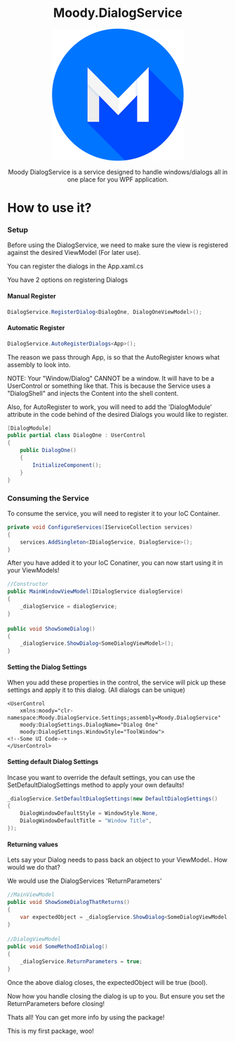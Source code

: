 <h1 align="center"> Moody.DialogService </h1>

<p align="center">
  <img src="https://github.com/LukeMoody01/Moody.DialogService/blob/master/moodyIcon.jpg">
</p>

<p align="center">
    Moody DialogService is a service designed to handle windows/dialogs all in one place for you WPF application.
</p>

# How to use it?

### Setup
Before using the DialogService, we need to make sure the view is registered against the desired ViewModel (For later use).

You can register the dialogs in the App.xaml.cs

You have 2 options on registering Dialogs
#### Manual Register
```c#
DialogService.RegisterDialog<DialogOne, DialogOneViewModel>();
```
#### Automatic Register
```c#
DialogService.AutoRegisterDialogs<App>();
```
The reason we pass through App, is so that the AutoRegister knows what assembly to look into.

NOTE: Your "Window/Dialog" CANNOT be a window. It will have to be a UserControl or something like that.
This is because the Service uses a "DialogShell" and injects the Content into the shell content.

Also, for AutoRegister to work, you will need to add the 'DialogModule' attribute in the code behind of the desired Dialogs you would like to register.
```c#
[DialogModule]
public partial class DialogOne : UserControl
{
    public DialogOne()
    {
        InitializeComponent();
    }
}
```
### Consuming the Service
To consume the service, you will need to register it to your IoC Container. 
```c#
private void ConfigureServices(IServiceCollection services)
{
    services.AddSingleton<IDialogService, DialogService>();
}

```
After you have added it to your IoC Conatiner, you can now start using it in your ViewModels!
```c#
//Constructor
public MainWindowViewModel(IDialogService dialogService)
{
    _dialogService = dialogService;
}

public void ShowSomeDialog()
{
    _dialogService.ShowDialog<SomeDialogViewModel>();
}
```

#### Setting the Dialog Settings
When you add these properties in the control, the service will pick up these settings and apply it to this dialog.
(All dialogs can be unique)
```xaml
<UserControl 
    xmlns:moody="clr-namespace:Moody.DialogService.Settings;assembly=Moody.DialogService"
    moody:DialogSettings.DialogName="Dialog One"
    moody:DialogSettings.WindowStyle="ToolWindow">
<!--Some UI Code-->
</UserControl>
```

#### Setting default Dialog Settings
Incase you want to override the default settings, you can use the SetDefaultDialogSettings method to apply your own defaults!
```c#
_dialogService.SetDefaultDialogSettings(new DefaultDialogSettings()
{
    DialogWindowDefaultStyle = WindowStyle.None,
    DialogWindowDefaultTitle = "Window Title",
});
```

#### Returning values
Lets say your Dialog needs to pass back an object to your ViewModel.. How would we do that?

We would use the DialogServices 'ReturnParameters'

```c#
//MainViewModel
public void ShowSomeDialogThatReturns()
{
    var expectedObject = _dialogService.ShowDialog<SomeDialogViewModel, bool>();
}

//DialogViewModel
public void SomeMethodInDialog()
{
    _dialogService.ReturnParameters = true;
}
```
Once the above dialog closes, the expectedObject will be true (bool).

Now how you handle closing the dialog is up to you. But ensure you set the ReturnParameters before closing!

Thats all! You can get more info by using the package!

This is my first package, woo!
